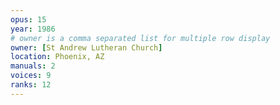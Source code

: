 ```yaml
---
opus: 15
year: 1986
# owner is a comma separated list for multiple row display
owner: [St Andrew Lutheran Church]
location: Phoenix, AZ
manuals: 2
voices: 9
ranks: 12
---
```

